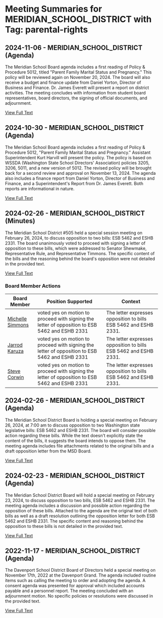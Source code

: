 # Meeting Summaries for MERIDIAN_SCHOOL_DISTRICT with Tag: parental-rights

## 2024-11-06 - MERIDIAN_SCHOOL_DISTRICT (Agenda)

The Meridian School Board agenda includes a first reading of Policy & Procedure 5012, titled "Parent Family Marital Status and Pregnancy." This policy will be reviewed again on November 20, 2024.  The board will also receive a budget and finance update from Daniel Yorton, Director of Business and Finance. Dr. James Everett will present a report on district activities. The meeting concludes with information from student board representatives, board directors, the signing of official documents, and adjournment.

[View Full Text](https://raw.githubusercontent.com/CivicLens/WashingtonStateSchoolBoardExplorer/refs/heads/main/data/countries/usa/states/wa/counties/whatcom/school_boards/meridian_school_district/2024/2024-11-06-agenda.txt)

## 2024-10-30 - MERIDIAN_SCHOOL_DISTRICT (Agenda)

The Meridian School Board agenda includes a first reading of Policy & Procedure 5012, "Parent Family Marital Status and Pregnancy." Assistant Superintendent Kurt Harvill will present the policy.  The policy is based on WSSDA (Washington State School Directors' Association) policies 3205, 3206, 5011, and a new version of 5012. The revised policy will be brought back for a second review and approval on November 13, 2024.  The agenda also includes a finance report from Daniel Yorton, Director of Business and Finance, and a Superintendent's Report from Dr. James Everett. Both reports are informational in nature.

[View Full Text](https://raw.githubusercontent.com/CivicLens/WashingtonStateSchoolBoardExplorer/refs/heads/main/data/countries/usa/states/wa/counties/whatcom/school_boards/meridian_school_district/2024/2024-10-30-agenda.txt)

## 2024-02-26 - MERIDIAN_SCHOOL_DISTRICT (Minutes)

The Meridian School District #505 held a special session meeting on February 26, 2024, to discuss opposition to two bills: ESB 5462 and ESHB 2331.  The board unanimously voted to proceed with signing a letter of opposition to these bills, which were addressed to Senator Shewmake, Representative Rule, and Representative Timmons. The specific content of the bills and the reasoning behind the board's opposition were not detailed in the provided text.

[View Full Text](https://raw.githubusercontent.com/CivicLens/WashingtonStateSchoolBoardExplorer/refs/heads/main/data/countries/usa/states/wa/counties/whatcom/school_boards/meridian_school_district/2024/2024-02-26-minutes.txt)

### Board Member Actions

| Board Member | Position Supported | Context |
|--------------|--------------------|---------|
| [Michelle Simmons](board_member_25.md) | voted yes on motion to proceed with signing the letter of opposition to ESB 5462 and ESHB 2331 | The letter expresses opposition to bills ESB 5462 and ESHB 2331. |
| [Jarrod Karuza](board_member_22.md) | voted yes on motion to proceed with signing the letter of opposition to ESB 5462 and ESHB 2331 | The letter expresses opposition to bills ESB 5462 and ESHB 2331. |
| [Steve Corwin](board_member_23.md) | voted yes on motion to proceed with signing the letter of opposition to ESB 5462 and ESHB 2331 | The letter expresses opposition to bills ESB 5462 and ESHB 2331. |

## 2024-02-26 - MERIDIAN_SCHOOL_DISTRICT (Agenda)

The Meridian School District Board is holding a special meeting on February 26, 2024, at 7:00 am to discuss opposition to two Washington state legislative bills: ESB 5462 and ESHB 2331.  The board will consider possible action regarding these bills. While the text doesn't explicitly state the content of the bills, it suggests the board intends to oppose them.  The meeting agenda includes file attachments related to the original bills and a draft opposition letter from the MSD Board.

[View Full Text](https://raw.githubusercontent.com/CivicLens/WashingtonStateSchoolBoardExplorer/refs/heads/main/data/countries/usa/states/wa/counties/whatcom/school_boards/meridian_school_district/2024/2024-02-26-agenda.txt)

## 2024-02-23 - MERIDIAN_SCHOOL_DISTRICT (Agenda)

The Meridian School District Board will hold a special meeting on February 23, 2024, to discuss opposition to two bills, ESB 5462 and ESHB 2331.  The meeting agenda includes a discussion and possible action regarding the opposition of these bills. Attached to the agenda are the original text of both bills as well as a draft resolution outlining the opposition letter for both ESB 5462 and ESHB 2331. The specific content and reasoning behind the opposition to these bills is not detailed in the provided text.

[View Full Text](https://raw.githubusercontent.com/CivicLens/WashingtonStateSchoolBoardExplorer/refs/heads/main/data/countries/usa/states/wa/counties/whatcom/school_boards/meridian_school_district/2024/2024-02-23-agenda.txt)

## 2022-11-17 - MERIDIAN_SCHOOL_DISTRICT (Agenda)

The Davenport School District Board of Directors held a special meeting on November 17th, 2022 at the Davenport Grand. The agenda included routine items such as calling the meeting to order and adopting the agenda. A consent agenda was presented for approval which included accounts payable and a personnel report.  The meeting concluded with an adjournment motion. No specific policies or resolutions were discussed in the provided text.

[View Full Text](https://raw.githubusercontent.com/CivicLens/WashingtonStateSchoolBoardExplorer/refs/heads/main/data/countries/usa/states/wa/counties/whatcom/school_boards/meridian_school_district/2022/2022-11-17-agenda.txt)

